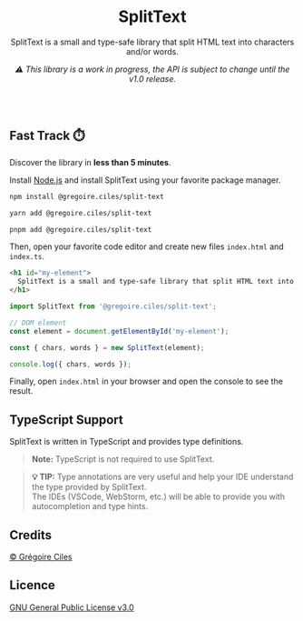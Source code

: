 <div align="center">

# SplitText

<p>SplitText is a small and type-safe library that split HTML text into characters and/or words.</p>
<p><em>⚠️ This library is a work in progress, the API is subject to change until the v1.0 release.</em></p>

<br/>
<br/>
</div>

## Fast Track ⏱️

Discover the library in **less than 5 minutes**.

Install [Node.js](https://nodejs.org/en/download/) and install SplitText using your favorite package
manager.

```bash
npm install @gregoire.ciles/split-text
```

```bash
yarn add @gregoire.ciles/split-text
```

```bash
pnpm add @gregoire.ciles/split-text
```

Then, open your favorite code editor and create new files `index.html` and `index.ts`.

```html
<h1 id="my-element">
  SplitText is a small and type-safe library that split HTML text into characters and/or words.
</h1>
```

```ts
import SplitText from '@gregoire.ciles/split-text';

// DOM element
const element = document.getElementById('my-element');

const { chars, words } = new SplitText(element);

console.log({ chars, words });
```

Finally, open `index.html` in your browser and open the console to see the result.

## TypeScript Support

SplitText is written in TypeScript and provides type definitions.

> **Note:** TypeScript is not required to use SplitText.

> **💡 TIP:** Type annotations are very useful and help your IDE understand the type provided by
> SplitText. <br /> The IDEs (VSCode, WebStorm, etc.) will be able to provide you with
> autocompletion and type hints.

## Credits

[© Grégoire Ciles](https://github.com/GregoireCiles)

## Licence

[GNU General Public License v3.0](./LICENSE)

